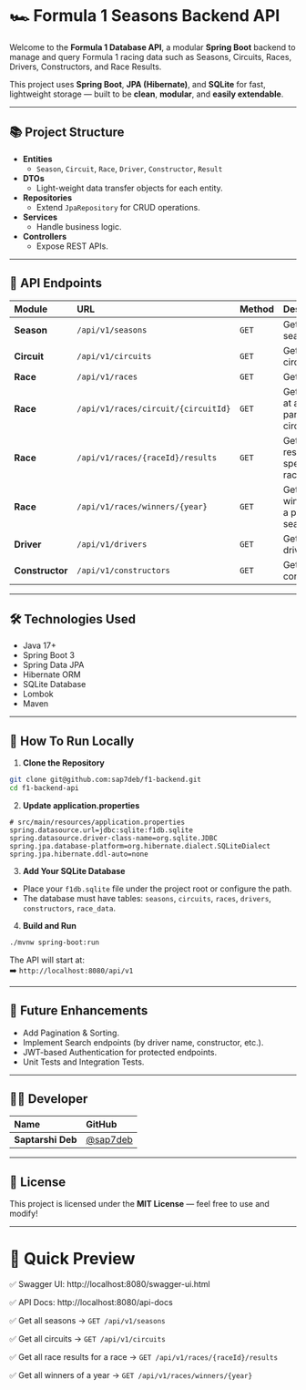 
# 🏎️ Formula 1 Seasons Backend API

Welcome to the **Formula 1 Database API**, a modular **Spring Boot** backend to manage and query Formula 1 racing data such as Seasons, Circuits, Races, Drivers, Constructors, and Race Results.

This project uses **Spring Boot**, **JPA (Hibernate)**, and **SQLite** for fast, lightweight storage — built to be **clean**, **modular**, and **easily extendable**.

---

## 📚 Project Structure

- **Entities**
    - `Season`, `Circuit`, `Race`, `Driver`, `Constructor`, `Result`
- **DTOs**
    - Light-weight data transfer objects for each entity.
- **Repositories**
    - Extend `JpaRepository` for CRUD operations.
- **Services**
    - Handle business logic.
- **Controllers**
    - Expose REST APIs.

---

## 🚀 API Endpoints

| Module | URL | Method | Description |
|:-------|:----|:-------|:------------|
| **Season** | `/api/v1/seasons` | `GET` | Get all F1 seasons |
| **Circuit** | `/api/v1/circuits` | `GET` | Get all circuits |
| **Race** | `/api/v1/races` | `GET` | Get all races |
| **Race** | `/api/v1/races/circuit/{circuitId}` | `GET` | Get all races at a particular circuit |
| **Race** | `/api/v1/races/{raceId}/results` | `GET` | Get race results for a specific race |
| **Race** | `/api/v1/races/winners/{year}` | `GET` | Get all race winners for a particular season |
| **Driver** | `/api/v1/drivers` | `GET` | Get all drivers |
| **Constructor** | `/api/v1/constructors` | `GET` | Get all constructors |

---

## 🛠️ Technologies Used

- Java 17+
- Spring Boot 3
- Spring Data JPA
- Hibernate ORM
- SQLite Database
- Lombok
- Maven

---

## 🧩 How To Run Locally

1. **Clone the Repository**

```bash
git clone git@github.com:sap7deb/f1-backend.git
cd f1-backend-api
```

2. **Update application.properties**

```properties
# src/main/resources/application.properties
spring.datasource.url=jdbc:sqlite:f1db.sqlite
spring.datasource.driver-class-name=org.sqlite.JDBC
spring.jpa.database-platform=org.hibernate.dialect.SQLiteDialect
spring.jpa.hibernate.ddl-auto=none
```

3. **Add Your SQLite Database**

- Place your `f1db.sqlite` file under the project root or configure the path.
- The database must have tables: `seasons`, `circuits`, `races`, `drivers`, `constructors`, `race_data`.

4. **Build and Run**

```bash
./mvnw spring-boot:run
```

The API will start at:  
➡️ `http://localhost:8080/api/v1`

---

## 🧹 Future Enhancements

- Add Pagination & Sorting.
- Implement Search endpoints (by driver name, constructor, etc.).
- JWT-based Authentication for protected endpoints.
- Unit Tests and Integration Tests.

---

## 👨‍💻 Developer

| Name              | GitHub |
|:------------------|:-------|
| **Saptarshi Deb** | [@sap7deb](https://github.com/sap7deb) |

---

## 📜 License

This project is licensed under the **MIT License** — feel free to use and modify!

---

# 📣 Quick Preview

✅ Swagger UI: http://localhost:8080/swagger-ui.html

✅ API Docs: http://localhost:8080/api-docs

✅ Get all seasons → `GET /api/v1/seasons`

✅ Get all circuits → `GET /api/v1/circuits`

✅ Get all race results for a race → `GET /api/v1/races/{raceId}/results`

✅ Get all winners of a year → `GET /api/v1/races/winners/{year}`
